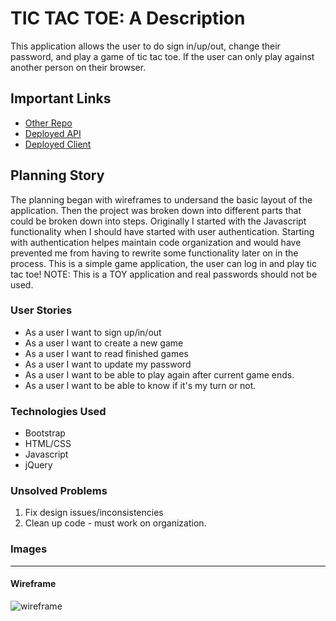 # TIC TAC TOE: A Description

This application allows the user to do sign in/up/out, change their password, and play a game of tic tac toe. If the user can only play against another person on their browser.

## Important Links

- [Other Repo](www.github.com/nataliesmyth/tictactoe)
- [Deployed API](www.link.com)
- [Deployed Client](https://nataliesmyth.github.io/tictactoe/)

## Planning Story

The planning began with wireframes to undersand the basic layout of the application. Then the project was broken down into different parts that could be broken down into steps. Originally I started with the Javascript functionality when I should have started with user authentication. Starting with authentication helpes maintain code organization and would have prevented me from having to rewrite some functionality later on in the process.
This is a simple game application, the user can log in and play tic tac toe!
NOTE: This is a TOY application and real passwords should not be used.

### User Stories

- As a user I want to sign up/in/out
- As a user I want to create a new game
- As a user I want to read finished games
- As a user I want to update my password
- As a user I want to be able to play again after current game ends.
- As a user I want to be able to know if it's my turn or not.

### Technologies Used

- Bootstrap
- HTML/CSS
- Javascript
- jQuery

### Unsolved Problems

1. Fix design issues/inconsistencies
2. Clean up code - must work on organization.

### Images

---

#### Wireframe

![wireframe](https://imgur.com/gallery/s36OsSV)
